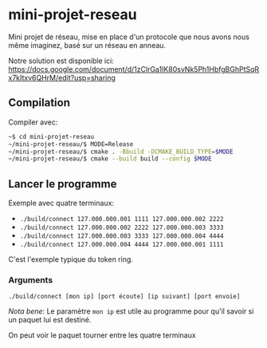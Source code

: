 # mini-projet-reseau
Mini projet de réseau, mise en place d'un protocole que nous avons nous même imaginez, basé sur un réseau en anneau.

Notre solution est disponible ici: https://docs.google.com/document/d/1zClrGa1IK80svNk5Ph1HbfgBGhPtSqRx7kItxv6QHrM/edit?usp=sharing

## Compilation
Compiler avec:

```bash
~$ cd mini-projet-reseau
~/mini-projet-reseau/$ MODE=Release
~/mini-projet-reseau/$ cmake . -Bbuild -DCMAKE_BUILD_TYPE=$MODE
~/mini-projet-reseau/$ cmake --build build --config $MODE
```

## Lancer le programme
Exemple avec quatre terminaux:
* `./build/connect 127.000.000.001 1111 127.000.000.002 2222`
* `./build/connect 127.000.000.002 2222 127.000.000.003 3333`
* `./build/connect 127.000.000.003 3333 127.000.000.004 4444`
* `./build/connect 127.000.000.004 4444 127.000.000.001 1111`

C'est l'exemple typique du token ring.

### Arguments
`./build/connect [mon ip] [port écoute] [ip suivant] [port envoie]`

*Nota bene*: Le paramètre `mon ip` est utile au programme pour qu'il savoir si un paquet lui est destiné.

On peut voir le paquet tourner entre les quatre terminaux
